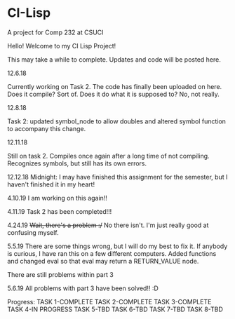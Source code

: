 # CI-Lisp
A project for Comp 232 at CSUCI

Hello! Welcome to my CI Lisp Project!

This may take a while to complete. Updates and code will be posted here.

12.6.18

Currently working on Task 2. The code has finally been uploaded on here. Does it compile? Sort of. Does it do what it is supposed to?
No, not really.


12.8.18

Task 2: updated symbol_node to allow doubles and altered symbol function to accompany this change.

12.11.18

Still on task 2. Compiles once again after a long time of not compiling. Recognizes symbols, but still has its own errors. 

12.12.18 Midnight:
I may have finished this assignment for the semester, but I haven't finished it in my heart!

4.10.19
I am working on this again!!

4.11.19
Task 2 has been completed!!!

4.24.19
<strike>Wait, there's a problem :/</strike> No there isn't. I'm just really good at confusing myself.

5.5.19
There are some things wrong, but I will do my best to fix it. If anybody is curious, I have ran this on a few different computers. Added functions and changed eval so that eval may return a RETURN_VALUE node.

There are still problems within part 3

5.6.19
All problems with part 3 have been solved!! :D

Progress:
TASK 1-COMPLETE
TASK 2-COMPLETE
TASK 3-COMPLETE
TASK 4-IN PROGRESS
TASK 5-TBD
TASK 6-TBD
TASK 7-TBD
TASK 8-TBD
